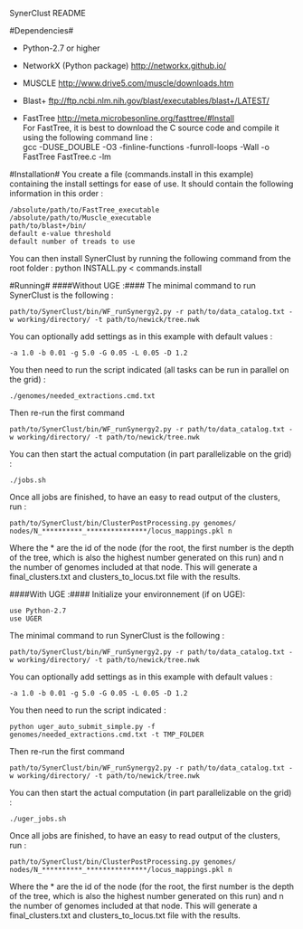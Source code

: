 SynerClust README


#Dependencies#
- Python-2.7 or higher
- NetworkX (Python package) http://networkx.github.io/
- MUSCLE http://www.drive5.com/muscle/downloads.htm
- Blast+ ftp://ftp.ncbi.nlm.nih.gov/blast/executables/blast+/LATEST/

- FastTree http://meta.microbesonline.org/fasttree/#Install  
	For FastTree, it is best to download the C source code and compile it using the following command line :  
		gcc -DUSE_DOUBLE -O3 -finline-functions -funroll-loops -Wall -o FastTree FastTree.c -lm  


#Installation#
You create a file (commands.install in this example) containing the install settings for ease of use. It should contain the following information in this order :  
<pre><code>/absolute/path/to/FastTree_executable
/absolute/path/to/Muscle_executable
path/to/blast+/bin/
default e-value threshold
default number of treads to use  </code></pre>
	

You can then install SynerClust by running the following command from the root folder :
	python INSTALL.py < commands.install


	
#Running#
####Without UGE :####
The minimal command to run SynerClust is the following :
<pre><code>path/to/SynerClust/bin/WF_runSynergy2.py -r path/to/data_catalog.txt -w working/directory/ -t path/to/newick/tree.nwk</pre></code>

You can optionally add settings as in this example with default values :
<pre><code>-a 1.0 -b 0.01 -g 5.0 -G 0.05 -L 0.05 -D 1.2</pre></code>

You then need to run the script indicated (all tasks can be run in parallel on the grid) :
<pre><code>./genomes/needed_extractions.cmd.txt</pre></code>

Then re-run the first command
<pre><code>path/to/SynerClust/bin/WF_runSynergy2.py -r path/to/data_catalog.txt -w working/directory/ -t path/to/newick/tree.nwk</pre></code>

You can then start the actual computation (in part parallelizable on the grid) :
<pre><code>./jobs.sh</pre></code>

Once all jobs are finished, to have an easy to read output of the clusters, run :
<pre><code>path/to/SynerClust/bin/ClusterPostProcessing.py genomes/ nodes/N_**********_***************/locus_mappings.pkl n</pre></code>
Where the * are the id of the node (for the root, the first number is the depth of the tree, which is also the highest number generated on this run) and n the number of genomes included at that node.
This will generate a final_clusters.txt and clusters_to_locus.txt file with the results.


####With UGE :####
Initialize your environnement (if on UGE):
<pre><code>use Python-2.7
use UGER</pre></code>

The minimal command to run SynerClust is the following :
<pre><code>path/to/SynerClust/bin/WF_runSynergy2.py -r path/to/data_catalog.txt -w working/directory/ -t path/to/newick/tree.nwk</pre></code>

You can optionally add settings as in this example with default values :
<pre><code>-a 1.0 -b 0.01 -g 5.0 -G 0.05 -L 0.05 -D 1.2</pre></code>

You then need to run the script indicated :
<pre><code>python uger_auto_submit_simple.py -f genomes/needed_extractions.cmd.txt -t TMP_FOLDER</pre></code>

Then re-run the first command
<pre><code>path/to/SynerClust/bin/WF_runSynergy2.py -r path/to/data_catalog.txt -w working/directory/ -t path/to/newick/tree.nwk</pre></code>

You can then start the actual computation (in part parallelizable on the grid) :
<pre><code>./uger_jobs.sh</pre></code>

Once all jobs are finished, to have an easy to read output of the clusters, run :
<pre><code>path/to/SynerClust/bin/ClusterPostProcessing.py genomes/ nodes/N_**********_***************/locus_mappings.pkl n</pre></code>
Where the * are the id of the node (for the root, the first number is the depth of the tree, which is also the highest number generated on this run) and n the number of genomes included at that node.
This will generate a final_clusters.txt and clusters_to_locus.txt file with the results.
